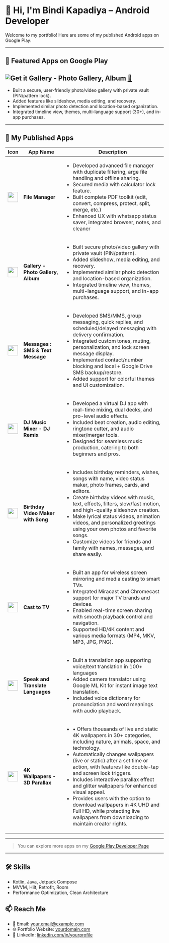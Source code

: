 # 👋 Hi, I'm Bindi Kapadiya – Android Developer

Welcome to my portfolio! Here are some of my published Android apps on Google Play:

---

## 📱 Featured Apps on Google Play

## ![Get it](https://play-lh.googleusercontent.com/DUv2Ka0xPglH03KuLWcxRlqJdKFKrUj1Cb0sYEG3lQHD1v8QmiUxo6uXzDoEs9ydjRQA=w23-h23-rw) Gallery - Photo Gallery, Album [🔗](https://play.google.com/store/apps/details?id=com.gallery.photography.manager.android)
- Built a secure, user-friendly photo/video gallery with private vault (PIN/pattern lock).
- Added features like slideshow, media editing, and recovery.
- Implemented similar photo detection and location-based organization.
- Integrated timeline view, themes, multi-language support (30+), and in-app purchases.

---

## 📱 My Published Apps

| Icon | App Name | Description |
|---------|----------------|-------------------------------------------------------------------------------------------------------------------------|
| <img src="https://drive.google.com/uc?export=view&id=1h_xUeIhjXqMDgU62lJagVrcAAWjgQ2XV" width="32"/> | **File Manager** | <ul><li>Developed advanced file manager with duplicate filtering, arge file handling and offline sharing.</li><li>Secured media with calculator lock feature.</li><li>Built complete PDF toolkit (edit, convert, compress, protect, split, merge, etc.)</li><li>Enhanced UX with whatsapp status saver, integrated browser, notes, and cleaner</li></ul> |
| <img src="https://play-lh.googleusercontent.com/DUv2Ka0xPglH03KuLWcxRlqJdKFKrUj1Cb0sYEG3lQHD1v8QmiUxo6uXzDoEs9ydjRQA" width="32"/> | **<b>Gallery - Photo Gallery, Album</b>** [<img src="https://drive.google.com/uc?export=view&id=1pE09wiQ-CbZB4q2KesSKSLn300QAK5oK" width="15"/>](https://play.google.com/store/apps/details?id=com.gallery.photography.manager.android) | <ul><li>Built secure photo/video gallery with private vault (PIN/pattern).</li><li>Added slideshow, media editing, and recovery.</li><li>Implemented similar photo detection and location-based organization.</li><li>Integrated timeline view, themes, multi-language support, and in-app purchases.</li></ul> |
| <img src="https://play-lh.googleusercontent.com/--hul7oVRhWLjOCwYtfU4uzeJ4b1GoTHAm8R33v-NvjRCpiL5U6myJjPS9hRGFeIuqQ" width="32"/> | **Messages : SMS & Text Message** [<img src="https://drive.google.com/uc?export=view&id=1pE09wiQ-CbZB4q2KesSKSLn300QAK5oK" width="15"/>](https://play.google.com/store/apps/details?id=com.sms.messages.textmessanger.messagingapp) | <ul><li>Developed SMS/MMS, group messaging, quick replies, and scheduled/delayed messaging with delivery confirmation.</li><li>Integrated custom tones, muting, personalization, and lock screen message display.</li><li>Implemented contact/number blocking and local + Google Drive SMS backup/restore.</li><li>Added support for colorful themes and UI customization.</li></ul> |
| <img src="https://image.winudf.com/v2/image1/Y29tLmRqbWl4LmRqbXVzaWNtaXhlci5yZW1peC5lZmZlY3RzX2ljb25fMTY5Nzg0OTY0M18wNjM/icon.webp?w=360&fakeurl=1&type=.webp" width="32"/> | **DJ Music Mixer - DJ Remix** [<img src="https://drive.google.com/uc?export=view&id=1pE09wiQ-CbZB4q2KesSKSLn300QAK5oK" width="15"/>](https://apkpure.net/dj-music-mixer-dj-remix/com.djmix.djmusicmixer.remix.effects) | <ul><li>Developed a virtual DJ app with real-time mixing, dual decks, and pro-level audio effects.</li><li>Included beat creation, audio editing, ringtone cutter, and audio mixer/merger tools.</li><li>Designed for seamless music production, catering to both beginners and pros.</li></ul> |
| <img src="https://play-lh.googleusercontent.com/DneTNsiDsHJ4-i6gSad54DI8sRZp4KPDlCIlZC8dWVYUEGSu3YJZrwtUTu4-LJgxvQ" width="32"/> | **Birthday Video Maker with Song** [<img src="https://drive.google.com/uc?export=view&id=1pE09wiQ-CbZB4q2KesSKSLn300QAK5oK" width="15"/>](https://play.google.com/store/apps/details?id=com.birthdayvideomakerwithsong.slideshowmaker.magicbirthdayvideomaker.birthdaylyricalvideomaker) | <ul><li>Includes birthday reminders, wishes, songs with name, video status maker, photo frames, cards, and editors.</li><li>Create birthday videos with music, text, effects, filters, slow/fast motion, and high-quality slideshow creation.</li><li>Make lyrical status videos, animation videos, and personalized greetings using your own photos and favorite songs.</li><li>Customize videos for friends and family with names, messages, and share easily.</li></ul> |
| <img src="https://image.winudf.com/v2/image1/Y29tLmhkdmlkZW8uc2NyZWVuY2FzdC53aWZpY2FzdGluZy5jYXN0YXBwX2ljb25fMTY5MDcyMzUzMF8wNDY/icon.webp?w=360&fakeurl=1&type=.webp" width="32"/> | **Cast to TV** [<img src="https://drive.google.com/uc?export=view&id=1pE09wiQ-CbZB4q2KesSKSLn300QAK5oK" width="15"/>](https://apkpure.net/cast-to-tv/com.hdvideo.screencast.wificasting.castapp) | <ul><li>Built an app for wireless screen mirroring and media casting to smart TVs.</li><li>Integrated Miracast and Chromecast support for major TV brands and devices.</li><li>Enabled real-time screen sharing with smooth playback control and navigation.</li><li>Supported HD/4K content and various media formats (MP4, MKV, MP3, JPG, PNG).</li></ul> |
| <img src="https://play-lh.googleusercontent.com/RuP37ZaqDpuCN8UstNT_W3BIvo0YgX2IVAIeJJvKnINBzI3mN2HbOFLqDyyTWNn8iAE" width="32"/> | **Speak and Translate Languages** [<img src="https://drive.google.com/uc?export=view&id=1pE09wiQ-CbZB4q2KesSKSLn300QAK5oK" width="15"/>](https://play.google.com/store/apps/details?id=com.speakandtranslate.alllanguaguestranslator.voicetranslation) | <ul><li>Built a translation app supporting voice/text translation in 100+ languages</li><li>Added camera translator using Google ML Kit for instant image text translation.</li><li>Included voice dictionary for pronunciation and word meanings with audio playback.</li></ul> |
| <img src="https://image.winudf.com/v2/image1/Y29tLnBhcmFsbGF4LndhbGxwYXBlci5saXZlLnBpeGVsNGQubWFnaWN3YWxscGFwZXJfaWNvbl8xNjIzNjU5NTg0XzAyMA/icon.webp?w=360&fakeurl=1&type=.webp" width="32"/> | **4K Wallpapers - 3D Parallax** [<img src="https://drive.google.com/uc?export=view&id=1pE09wiQ-CbZB4q2KesSKSLn300QAK5oK" width="15"/>](https://apkpure.net/4k-wallpapers-3d-parallax-l/com.parallax.wallpaper.live.pixel4d.magicwallpaper) | <ul><li>•	Offers thousands of live and static 4K wallpapers in 30+ categories, including nature, animals, space, and technology.</li><li>Automatically changes wallpapers (live or static) after a set time or action, with features like double-tap and screen lock triggers.</li><li>Includes interactive parallax effect and glitter wallpapers for enhanced visual appeal.</li><li>Provides users with the option to download wallpapers in 4K UHD and Full HD, while protecting live wallpapers from downloading to maintain creator rights.</li></ul> |




---

> You can explore more apps on my [Google Play Developer Page](https://play.google.com/store/apps/dev?id=YOUR_DEV_ID)

---

## 🛠️ Skills
- Kotlin, Java, Jetpack Compose
- MVVM, Hilt, Retrofit, Room
- Performance Optimization, Clean Architecture

## 📫 Reach Me
- 📧 Email: your.email@example.com
- 🌐 Portfolio Website: [yourdomain.com](https://yourdomain.com)
- 💼 LinkedIn: [linkedin.com/in/yourprofile](https://linkedin.com/in/yourprofile)
